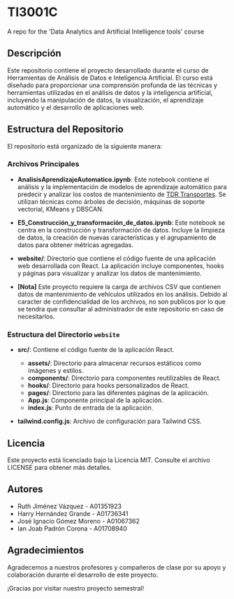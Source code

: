 # TI3001C

A repo for the 'Data Analytics and Artificial Intelligence tools' course

## Descripción

Este repositorio contiene el proyecto desarrollado durante el curso de Herramientas de Análisis de Datos e Inteligencia Artificial. El curso está diseñado para proporcionar una comprensión profunda de las técnicas y herramientas utilizadas en el análisis de datos y la inteligencia artificial, incluyendo la manipulación de datos, la visualización, el aprendizaje automático y el desarrollo de aplicaciones web.

## Estructura del Repositorio

El repositorio está organizado de la siguiente manera:

### Archivos Principales

- **AnalisisAprendizajeAutomatico.ipynb**: Este notebook contiene el análisis y la implementación de modelos de aprendizaje automático para predecir y analizar los costos de mantenimiento de [TDR Transportes](https://www.tdr.com.mx/). Se utilizan técnicas como árboles de decisión, máquinas de soporte vectorial, KMeans y DBSCAN.

- **E5_Construcción_y_transformación_de_datos.ipynb**: Este notebook se centra en la construcción y transformación de datos. Incluye la limpieza de datos, la creación de nuevas características y el agrupamiento de datos para obtener métricas agregadas.

- **website/**: Directorio que contiene el código fuente de una aplicación web desarrollada con React. La aplicación incluye componentes, hooks y páginas para visualizar y analizar los datos de mantenimiento.

- **[Nota]** Este proyecto requiere la carga de archivos CSV que contienen datos de mantenimiento de vehículos utilizados en los análisis. Debido al caracter de confidencialidad de los archivos, no son publicos por lo que se tendra que consultar al administrador de este repositorio en caso de necesitarlos.

### Estructura del Directorio `website`

- **src/**: Contiene el código fuente de la aplicación React.
  - **assets/**: Directorio para almacenar recursos estáticos como imágenes y estilos.
  - **components/**: Directorio para componentes reutilizables de React.
  - **hooks/**: Directorio para hooks personalizados de React.
  - **pages/**: Directorio para las diferentes páginas de la aplicación.
  - **App.js**: Componente principal de la aplicación.
  - **index.js**: Punto de entrada de la aplicación.

- **tailwind.config.js**: Archivo de configuración para Tailwind CSS.

## Licencia
Este proyecto está licenciado bajo la Licencia MIT. Consulte el archivo LICENSE para obtener más detalles.

## Autores
* Ruth Jiménez Vázquez - A01351923
* Harry Hernández Grande - A01736341
* José Ignacio Gómez Moreno - A01067362
* Ian Joab Padrón Corona - A01708940

## Agradecimientos
Agradecemos a nuestros profesores y compañeros de clase por su apoyo y colaboración durante el desarrollo de este proyecto.

¡Gracias por visitar nuestro proyecto semestral!

